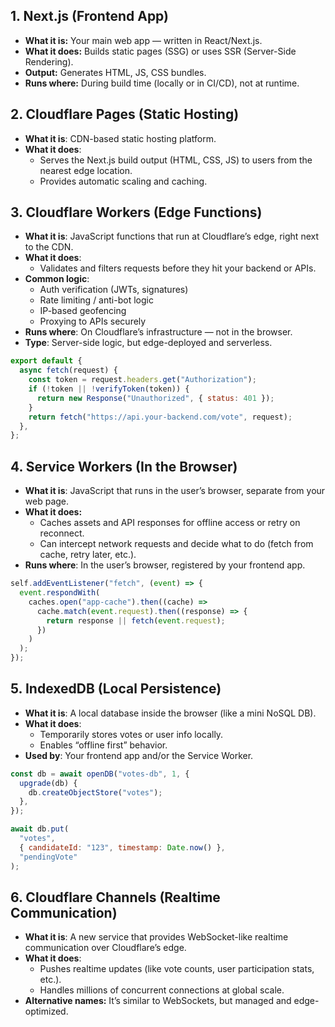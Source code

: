 ## 1. Next.js (Frontend App)

- **What it is:** Your main web app — written in React/Next.js.
- **What it does:** Builds static pages (SSG) or uses SSR (Server-Side Rendering).
- **Output:** Generates HTML, JS, CSS bundles.
- **Runs where:** During build time (locally or in CI/CD), not at runtime.

## 2. Cloudflare Pages (Static Hosting)

- **What it is**: CDN-based static hosting platform.
- **What it does**:
  - Serves the Next.js build output (HTML, CSS, JS) to users from the nearest edge location.
  - Provides automatic scaling and caching.

## 3. Cloudflare Workers (Edge Functions)

- **What it is**: JavaScript functions that run at Cloudflare’s edge, right next to the CDN.
- **What it does**:
  - Validates and filters requests before they hit your backend or APIs.
- **Common logic**:
  - Auth verification (JWTs, signatures)
  - Rate limiting / anti-bot logic
  - IP-based geofencing
  - Proxying to APIs securely
- **Runs where**: On Cloudflare’s infrastructure — not in the browser.
- **Type**: Server-side logic, but edge-deployed and serverless.

```javascript
export default {
  async fetch(request) {
    const token = request.headers.get("Authorization");
    if (!token || !verifyToken(token)) {
      return new Response("Unauthorized", { status: 401 });
    }
    return fetch("https://api.your-backend.com/vote", request);
  },
};
```

## 4. Service Workers (In the Browser)

- **What it is**: JavaScript that runs in the user’s browser, separate from your web page.
- **What it does:**
  - Caches assets and API responses for offline access or retry on reconnect.
  - Can intercept network requests and decide what to do (fetch from cache, retry later, etc.).
- **Runs where**: In the user’s browser, registered by your frontend app.

```javascript
self.addEventListener("fetch", (event) => {
  event.respondWith(
    caches.open("app-cache").then((cache) =>
      cache.match(event.request).then((response) => {
        return response || fetch(event.request);
      })
    )
  );
});
```

## 5. IndexedDB (Local Persistence)

- **What it is**: A local database inside the browser (like a mini NoSQL DB).
- **What it does**:
  - Temporarily stores votes or user info locally.
  - Enables “offline first” behavior.
- **Used by**: Your frontend app and/or the Service Worker.

```javascript
const db = await openDB("votes-db", 1, {
  upgrade(db) {
    db.createObjectStore("votes");
  },
});

await db.put(
  "votes",
  { candidateId: "123", timestamp: Date.now() },
  "pendingVote"
);
```

## 6. Cloudflare Channels (Realtime Communication)

- **What it is**: A new service that provides WebSocket-like realtime communication over Cloudflare’s edge.
- **What it does**:
  - Pushes realtime updates (like vote counts, user participation stats, etc.).
  - Handles millions of concurrent connections at global scale.
- **Alternative names:** It’s similar to WebSockets, but managed and edge-optimized.
